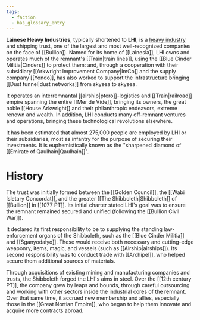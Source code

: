 ```yaml
---
tags:
  - faction
  - has_glossary_entry
---
```


**Lainese Heavy Industries**, typically shortened to **LHI**, is a [heavy industry](https://en.wikipedia.org/wiki/Heavy_industry) and shipping trust, one of the largest and most well-recognized companies on the face of [[Bullion]]. Named for its home of [[Lainesia]], LHI owns and operates much of the remnant's [[Train|train lines]], using the [[Blue Cinder Militia|Cinders]] to protect them: and, through a cooperation with their subsidiary [[Arkwright Improvement Company|ImCo]] and the supply company [[Yondo]], has also worked to support the infrastructure bringing [[Dust tunnel|dust networks]] from skysea to skysea. 

It operates an interremnantal [[airship|ptero]]-logistics and [[Train|railroad]] empire spanning the entire [[Mer de Vide]], bringing its owners, the great noble [[House Arkwright]] and their philanthropic endeavors, extreme renown and wealth. In addition, LHI conducts many off-remnant ventures and operations, bringing these technological revolutions elsewhere. 

It has been estimated that almost 275,000 people are employed by LHI or their subsidiaries, most as infantry for the purpose of securing their investments. It is euphemistically known as the "sharpened diamond of [[Emirate of Qaulhain|Qaulhain]]".

# History
The trust was initially formed between the [[Golden Council]], the [[Wabi Isletary Concordat]], and the greater [[The Shibboleth|Shibboleth]] of [[Bullion]] in [[1077 PT]]. Its initial charter stated LHI's goal was to ensure the remnant remained secured and unified (following the [[Bullion Civil War]]). 

It declared its first responsibility to be to supplying the standing law-enforcement organs of the Shibboleth, such as the [[Blue Cinder Militia]] and [[Sganyodaiyo]]. These would receive both necessary and cutting-edge weaponry, items, magic, and vessels (such as [[Airship|airships]]). Its second responsibility was to conduct trade with [[Archipel]], who helped secure them additional sources of materials.

Through acquisitions of existing mining and manufacturing companies and trusts, the Shibboleth forged the LHI's aims in steel. Over the [[12th century PT]], the company grew by leaps and bounds, through careful outsourcing and working with other sectors inside the industrial cores of the remnant. Over that same time, it accrued new membership and allies, especially those in the [[Great Nortian Empire]], who began to help them innovate and acquire more contracts abroad.